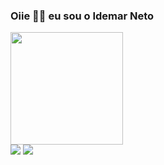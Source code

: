 ### Oiie 👋🏾 eu sou o Idemar Neto

<div>
  <img height = "180 cm"  src="https://github-readme-stats-idemar-neto.vercel.app/api/top-langs?username=idemar-neto&theme=midnight-purple&layout=compact"/>
</div>

<div>
    <a href="https://www.linkedin.com/in/idemarneto/">
    <img src="https://img.shields.io/badge/LinkedIn-0077B5?style=for-the-badge&logo=linkedin&logoColor=white"/></a>
    <a href="https://github.com/idemar-neto">
    <img src="https://img.shields.io/badge/GitHub-100000?style=for-the-badge&logo=github&logoColor=white"/></a>
</div>
